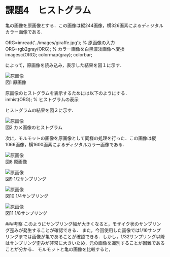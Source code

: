 # 課題4　ヒストグラム

亀の画像を原画像とする．この画像は縦244画像，横326画素によるディジタルカラー画像である．

ORG=imread('../images/giraffe.jpg'); % 原画像の入力      
ORG=rgb2gray(ORG); % カラー画像を白黒濃淡画像へ変換     
imagesc(ORG); colormap(gray); colorbar;

によって，原画像を読み込み，表示した結果を図１に示す．

![原画像](https://github.com/suke123/matlab_image_processing/blob/master/%E8%AA%B2%E9%A1%8C4/images/kame1-1.png)  
図1 原画像

原画像のヒストグラムを表示するためには以下のようにする．        
imhist(ORG); % ヒストグラムの表示       

ヒストグラムの結果を図２に示す．

![原画像](https://github.com/suke123/matlab_image_processing/blob/master/%E8%AA%B2%E9%A1%8C4/images/kame_after.png)  
図2 カメ画像のヒストグラム    

次に，モルモットの画像を原画像として同様の処理を行った．この画像は縦1066画像，横1600画素によるディジタルカラー画像である．

![原画像](https://github.com/suke123/matlab_image_processing/blob/master/%E8%AA%B2%E9%A1%8C4/images/molmot0.png)  
図8 原画像

![原画像](https://github.com/suke123/matlab_image_processing/blob/master/%E8%AA%B2%E9%A1%8C4/images/molmot_after.png)  
図9 1/2サンプリング

![原画像](https://github.com/suke123/matlab_image_processing/blob/master/%E8%AA%B2%E9%A1%8C4/images/giraffe0.png)  
図10 1/4サンプリング

![原画像](https://github.com/suke123/matlab_image_processing/blob/master/%E8%AA%B2%E9%A1%8C4/images/giraffe_after.png)  
図11 1/8サンプリング

###考察
このようにサンプリング幅が大きくなると，モザイク状のサンプリング歪みが発生することが確認できる．
また，今回使用した画像では1/16サンプリングまでは画像が亀であることが確認できる．しかし，1/32サンプリング以降はサンプリング歪みが非常に大きいため，元の画像を識別することが困難であることが分かる．
モルモットと亀の画像を比較すると，
